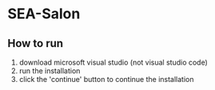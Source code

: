 # SEA-Salon
 
## How to run

1. download microsoft visual studio (not visual studio code)
2. run the installation
3. click the 'continue' button to continue the installation

